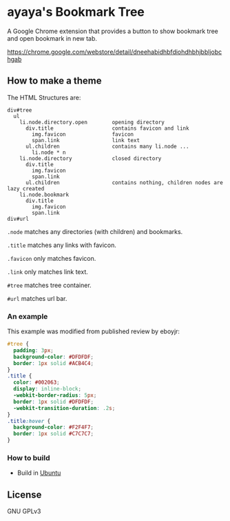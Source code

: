 ayaya's Bookmark Tree
=====================

A Google Chrome extension that provides a button to show bookmark tree and open bookmark in new tab.

https://chrome.google.com/webstore/detail/dneehabidhbfdiohdhbhjbbljobchgab

How to make a theme
-------------------

The HTML Structures are:

    div#tree
      ul
        li.node.directory.open        opening directory
          div.title                   contains favicon and link
            img.favicon               favicon
            span.link                 link text
          ul.children                 contains many li.node ...
            li.node * n
        li.node.directory             closed directory
          div.title
            img.favicon
            span.link
          ul.children                 contains nothing, children nodes are lazy created
        li.node.bookmark
          div.title
            img.favicon
            span.link
    div#url

`.node` matches any directories (with children) and bookmarks.

`.title` matches any links with favicon.

`.favicon` only matches favicon.

`.link` only matches link text.

`#tree` matches tree container.

`#url` matches url bar.

### An example

This example was modified from published review by eboyjr:

```css
#tree {
  padding: 3px;
  background-color: #DFDFDF;
  border: 1px solid #ACB4C4;
}
.title {
  color: #002063;
  display: inline-block;
  -webkit-border-radius: 5px;
  border: 1px solid #DFDFDF;
  -webkit-transition-duration: .2s;
}
.title:hover {
  background-color: #F2F4F7;
  border: 1px solid #C7C7C7;
}
```

### How to build
* Build in [Ubuntu](docs/ubuntu-compile.md)

License
-------

GNU GPLv3
